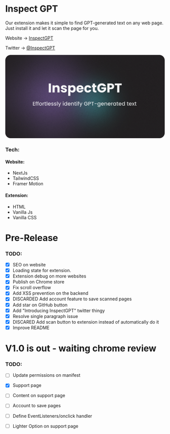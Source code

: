 # Inspect GPT

Our extension makes it simple to find GPT-generated text on any web page. Just install it and let it scan the page for you.

Website → [ InspectGPT ](https://inspectgpt.com)

Twitter → [ @InspectGPT ](https://twitter.com/inspectgpt)

![og-image inspectgpt](https://github.com/adomaitisc/inspect-gpt/blob/main/inspect-gpt-next/public/readme-image.png?raw=true "InspectGPT Home Page")

### Tech:

#### Website:

- NextJs
- TailwindCSS
- Framer Motion

#### Extension:

- HTML
- Vanilla Js
- Vanilla CSS

# Pre-Release

### TODO:

- [x] SEO on website
- [x] Loading state for extension.
- [x] Extension debug on more websites
- [x] Publish on Chrome store
- [x] Fix scroll overflow
- [x] Add XSS prevention on the backend
- [x] DISCARDED Add account feature to save scanned pages
- [x] Add star on GitHub button
- [x] Add "Introducing InspectGPT" twitter thingy
- [x] Resolve single paragraph issue
- [x] DISCARED Add scan button to extension instead of automatically do it
- [x] Improve README

# V1.0 is out - waiting chrome review

### TODO:

- [ ] Update permissions on manifest
- [x] Support page
- [ ] Content on support page
- [ ] Account to save pages
- [ ] Define EventListeners/onclick handler
- [ ] Lighter Option on support page


